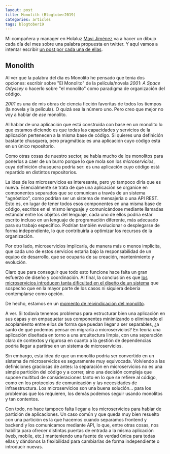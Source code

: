```yaml
---
layout: post
title: Monolith (Blogtober2019)
categories: articles
tags: blogtober19
---
```


Mi compañera y manager en Holaluz [Mavi Jiménez](https://twitter.com/Linkita) va a hacer un dibujo cada día del mes sobre una palabra propuesta en twitter. Y aquí vamos a intentar escribir [un post por cada una de ellas](https://franiglesias.github.io/blogtober19-status/).


## Monolith

Al ver que la palabra del día es Monolito he pensado que tenía dos opciones: escribir sobre "El Monolito" de la película/novela *2001: A Space Odyssey* o hacerlo sobre "el monolito" como paradigma de organización del código.

*2001* es una de mis obras de ciencia ficción favoritas de todos los tiempos (la novela y la película). O quizá sea la número uno. Pero creo que mejor no voy a hablar de *ese* monolito.

Al hablar de una aplicación que está construida con base en un monolito lo que estamos diciendo es que todas las capacidades y servicios de la aplicación pertenecen a la misma base de código. Si quieres una definición bastante chusquera, pero pragmática: es una aplicación cuyo código está en un único repositorio.

Como otras cosas de nuestro sector, se habla mucho de los monolitos para ponerlos a caer de un burro porque lo que mola son los *microservicios*, cuya definición chusquera podría ser: es una aplicación cuyo código está repartido en distintos repositorios. 

La idea de los microservicios es interesante, pero yo tampoco diría que es nueva. Esencialmente se trata de que una aplicación se organice en componentes separados que se comunican a través de un sistema "agnóstico", como podrían ser un sistema de mensajería o una API REST. Esto es, en lugar de tener todos esos componentes en una misma base de código, escritos en el mismo lenguaje y comunicándose mediante llamadas estándar entre los objetos del lenguaje, cada uno de ellos podría estar escrito incluso en un lenguaje de programación diferente, más adecuado para su trabajo específico. Podrían también evolucionar o desplegarse de forma independiente, lo que contribuiría a optimizar los recursos de la organización.

Por otro lado, microservicios implicaría, de manera más o menos implícita, que cada uno de estos servicios estaría bajo la responsabilidad de un equipo de desarrollo, que se ocuparía de su creación, mantenimiento y evolución.

Claro que para conseguir que todo esto funcione hace falta un gran esfuerzo de diseño y coordinación. Al final, la conclusión es que [los microservicios introducen tanta dificultad en el diseño de un sistema](https://www.campusmvp.es/recursos/post/la-muerte-de-la-locura-de-los-microservicios-en-2018.aspx) que sospecho que en la mayor parte de los casos ni siquiera debería contemplarse como opción. 

De hecho, estamos en un [momento de reivindicación del monolito](https://www.youtube.com/watch?v=TucR8LC2PZg).

A ver. Si todavía tenemos problemas para estructurar bien una aplicación en sus capas y en empaquetar sus componentes minimizando o eliminando el acoplamiento entre ellos de forma que puedan llegar a ser separables, ¿a santo de qué podemos pensar en migrarla a microservicios? En teoría una aplicación diseñada en torno a una arquitectura limpia, con una separación clara de contextos y rigurosa en cuanto a la gestión de dependencias podría llegar a partirse en un sistema de microservicios.

Sin embargo, esta idea de que un monolito podría ser convertido en un sistema de microservicios es seguramente muy equivocada. Volviendo a las definiciones graciosas de antes: la separación en microservicios no es una simple partición del código y a correr, sino una decisión compleja que supone multitud de consideraciones tanto en lo que se refiere al código, como en los protocolos de comunicación y las necesidades de infraestructura. Los microservicios son una buena solución… para los problemas que los requieren, los demás podemos seguir usando monolitos y tan contentos.

Con todo, no hace tampoco falta llegar a los microservicios para hablar de partición de aplicaciones. Un caso común y que queda muy bien resuelto con una partición es la que hacemos cuando separamos frontend y backend y los comunicamos mediante API, lo que, entre otras cosas, nos habilita para ofrecer distintas puertas de entrada a la misma aplicación (web, mobile, etc.) manteniendo una fuente de verdad única para todas ellas y dándonos la flexibilidad para cambiarlas de forma independiente o introducir nuevas.

